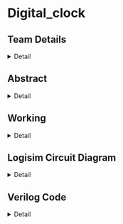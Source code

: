 # Digital_clock


## Team Details
<details>
   <summary>Detail</summary>
   
   >Semester:3rd Sem B. Tech, CSE

   >Section :S1

   >Member-1:ADITHYA B M , 221CS104 ,adithyabm.221cs104@nitk.edu.in

   >Member-2:ARUN M MYAGERI , 221CS113 ,arunmmyageri.221cs113@nitk.edu.in

   >Member-3:KETHAVATH MUNI , 221CS131 ,kethavathmuni.221cs131@nitk.edu.in
 </details>


## Abstract
<details>
  <summary>Detail</summary>
A 12-hour digital clock with a weekday counter is a digital timekeeping device that displays time in a 12-hour format, with AM (Ante Meridiem) and PM (Post Meridiem) indications. It also provides the functionality to keep track of the weekday Digital clocks are ubiquitous in our daily lives, and understanding how they work can be a fascinating journey into the world of digital electronics. The "12-Hour Digital Clock with AM/PM Toggle" project is an exploration of digital logic circuits, sequential logic, and the fundamentals of timekeeping. This project is often a stepping stone for students and electronics enthusiasts to learn and apply their knowledge in a hands-on manner.   
   
• Digital Logic Circuits: The project delves into the basics of digital logic circuits, offering a practical demonstration of how flip-flops, counters, and logic gates can be used to create a functional
  timekeeping system.
  
• Sequential Logic: It introduces the concept of sequential logic, emphasizing the importance of state machines in keeping track of time.

• Flip-Flop Operation: The utilization of JK flip-flops to store and update time, information provides an opportunity for individuals to understand flip-flop operation and its role in data storage.

• Binary Counting: The project showcases binary counting as a means of representing hours and minutes, reinforcing binary concepts and their practical applications.

• Display Technology: The use of 7-segment displays illustrates how digital information is visually presented, giving insight into LED technologies and multiplexing displays.

• Timekeeping Fundamentals: Through this project, learners gain insights into the fundamental concepts of timekeeping, including the 12-hour clock format and the differentiation between AM and PM.

MOTIVATION:

Motivation for this project stems from various factors that include may be of educational purpose , professional development, hands on learning , clock customization, fun and challenge ,learning about the counters and etc.

UNIQUE CONTRIBUTION

• "Our digital 12-hour clock boasts a sleek, minimalist design that seamlessly blends with modern decor, making it a unique and stylish addition to any room."

• "With a user-friendly interface and intuitive button controls, our clock simplifies time and weekday settings, providing a hassle-free experience."
</details>


## Working
<details>
   <summary>Detail</summary>
   This project aims to create a functional 12-hour digital clock with an AM/PM indicator using digital components such as JK flip-flops, 7-segment displays, and binary counters.
   
Key Features:

• 12-Hour Time Format: The clock follows the 12-hour time format commonly used in everyday life.
• AM/PM Indicator: (DECODER) A visible AM/PM toggle indicates whether it is morning or afternoon/evening.
• 7-Segment Displays: Time is displayed using 7-segment LED displays, offering a visual representation of hours and minutes.
• Binary Counters: Binary counters are used to keep track of hours and minutes, promoting an understanding of binary counting.
   
Inputs:

• Clk (Clock Signal): Represents the clock signal.
• AM_PM_Toggle: Toggle signal to switch between AM and PM.
• Hour (0-11): Represents the current hour (in a 12-hour format).
• Minute (0-59): Represents the current minute.
• Seconds (0-59):Represents the current seconds.
• 3 : 8 decoder for week day representation.

Outputs:

• Hour_Display (0-11): The displayed hour on the 7-segment display.
• Minute_Display (00-59): The displayed minute on the 7-segment display.
• Second_Display ( 00-59): The displayed second on the 7-segment display.
• AM_LED: LED indicator for AM.
• PM_LED: LED indicator for PM.
• Weekday Counter

Function Table:
![image](https://github.com/ADITHYASHETTY123/Digital_clock/assets/150215004/7fcb2ec2-af73-4feb-acc5-983ba4de9d01)


</details>

## Logisim Circuit Diagram
<details>
   <summary>Detail</summary>
   ![image](https://github.com/ADITHYASHETTY123/Digital_clock/assets/150215004/19b7e2d8-8c08-48ba-9e6e-b256cd5e13aa)

</details>

## Verilog Code 
<details>
   <summary>Detail</summary>
   "Digital_Clock.v"
   
   module Digital_Clock(
    Clk_1sec,  //Clock with 1 Hz frequency
    reset,     //active high reset
    seconds,
    minutes,
    hours);

//What are the Inputs?
    input Clk_1sec;  
    input reset;
//What are the Outputs? 
    output [5:0] seconds;
    output [5:0] minutes;
    output [4:0] hours;
//Internal variables.
    reg [5:0] seconds;
    reg [5:0] minutes;
    reg [4:0] hours; 

   //Execute the always blocks when the Clock or reset inputs are 
    //changing from 0 to 1(positive edge of the signal)
    always @(posedge(Clk_1sec) or posedge(reset))
    begin
        if(reset == 1'b1) begin  //check for active high reset.
            //reset the time.
            seconds = 0;
            minutes = 0;
            hours = 0;  end
        else if(Clk_1sec == 1'b1) begin  //at the beginning of each second
            seconds = seconds + 1; //increment sec
            if(seconds == 60) begin //check for max value of sec
                seconds = 0;  //reset seconds
                minutes = minutes + 1; //increment minutes
                if(minutes == 60) begin //check for max value of min
                    minutes = 0;  //reset minutes
                    hours = hours + 1;  //increment hours
                   if(hours ==  24) begin  //check for max value of hours
                        hours = 0; //reset hours
                    end 
                end
            end     
        end
    end     

endmodule

Testbench File
"tb_clock.v"


module tb_clock;

    // Inputs
    reg Clk_1sec;
    reg reset;

    // Outputs
    wire [5:0] seconds;
    wire [5:0] minutes;
    wire [4:0] hours;

    // Instantiate the Unit Under Test (UUT)
    Digital_Clock uut (
        .Clk_1sec(Clk_1sec), 
        .reset(reset), 
        .seconds(seconds), 
        .minutes(minutes), 
        .hours(hours)
    );
    
    //Generating the Clock with `1 Hz frequency
    initial Clk_1sec = 0;
    always #50000000 Clk_1sec = ~Clk_1sec;  //Every 0.5 sec toggle the clock.

    initial begin
        reset = 1;
        // Wait 100 ns for global reset to finish
        #100;
        reset = 0;  
    end
      
endmodule
</details>
